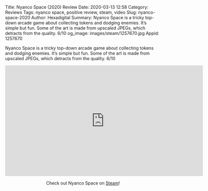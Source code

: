 Title: Nyanco Space (2020) Review
Date: 2020-03-13 12:58
Category: Reviews
Tags: nyanco space, positive review, steam, video
Slug: nyanco-space-2020
Author: Hexadigital
Summary: Nyanco Space is a tricky top-down arcade game about collecting tokens and dodging enemies. It’s simple but fun. Some of the art is made from upscaled JPEGs, which detracts from the quality. 6/10
og_image: images/steam/1257670.jpg
Appid: 1257670

Nyanco Space is a tricky top-down arcade game about collecting tokens and dodging enemies. It’s simple but fun. Some of the art is made from upscaled JPEGs, which detracts from the quality. 6/10

<center><iframe src="https://www.youtube.com/embed/ba7S3D6nmfw?feature=oembed" allow="accelerometer; autoplay; encrypted-media; gyroscope; picture-in-picture" width="640" height="360" frameborder="0"></iframe>

Check out Nyanco Space on [Steam](https://store.steampowered.com/app/1257670/?curator_clanid=34633900)!</center>